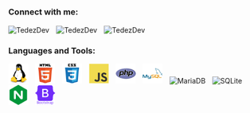 <h3 align="left">Connect with me:</h3>
<p align="left">
    <a href="https://tedez.dev" target="_blank" rel="noopener noreferrer" style="display: inline-block; margin-right: 10px; text-decoration: none;">
        <img align="center" src="https://cdn-icons-png.flaticon.com/128/1927/1927746.png" alt="TedezDev" height="54" width="54" />
    </a>
    <a href="https://x.com/tedezdev" target="_blank" rel="noopener noreferrer nofollow" style="display: inline-block; margin-right: 10px; text-decoration: none;">
        <img align="center" src="https://cdn-icons-png.flaticon.com/128/5969/5969020.png" alt="TedezDev" height="54" width="54" />
    </a>
    <a href="https://instagram.com/tedezdev" target="_blank" rel="noopener noreferrer nofollow" style="display: inline-block; text-decoration: none;">
        <img align="center" src="https://cdn-icons-png.flaticon.com/128/3955/3955024.png" alt="TedezDev" height="54" width="54" />
    </a>
</p>

<h3 align="left">Languages and Tools:</h3>
<p align="left">
    <a href="https://www.linux.org/" target="_blank" rel="noopener noreferrer nofollow" style="display: inline-block; margin-right: 10px; text-decoration: none;"><img src="https://raw.githubusercontent.com/devicons/devicon/master/icons/linux/linux-original.svg" alt="Linux" width="40" height="40" /></a>
    <a href="https://www.w3.org/html/" target="_blank" rel="noopener noreferrer nofollow" style="display: inline-block; margin-right: 10px; text-decoration: none;">
        <img src="https://raw.githubusercontent.com/devicons/devicon/master/icons/html5/html5-original-wordmark.svg" alt="HTML5" width="40" height="40" />
    </a>
    <a href="https://www.w3schools.com/css/" target="_blank" rel="noopener noreferrer nofollow" style="display: inline-block; margin-right: 10px; text-decoration: none;">
        <img src="https://raw.githubusercontent.com/devicons/devicon/master/icons/css3/css3-original-wordmark.svg" alt="CSS3" width="40" height="40" />
    </a>
    <a href="https://developer.mozilla.org/en-US/docs/Web/JavaScript" target="_blank" rel="noopener noreferrer nofollow" style="display: inline-block; margin-right: 10px; text-decoration: none;">
        <img src="https://raw.githubusercontent.com/devicons/devicon/master/icons/javascript/javascript-original.svg" alt="JavaScript" width="40" height="40" />
    </a>
    <a href="https://www.php.net" target="_blank" rel="noopener noreferrer nofollow" style="display: inline-block; margin-right: 10px; text-decoration: none;">
        <img src="https://raw.githubusercontent.com/devicons/devicon/master/icons/php/php-original.svg" alt="PHP" width="40" height="40" />
    </a>
    <a href="https://www.mysql.com/" target="_blank" rel="noopener noreferrer nofollow" style="display: inline-block; margin-right: 10px; text-decoration: none;">
        <img src="https://raw.githubusercontent.com/devicons/devicon/master/icons/mysql/mysql-original-wordmark.svg" alt="MySQL" width="40" height="40" />
    </a>
    <a href="https://mariadb.org/" target="_blank" rel="noopener noreferrer nofollow" style="display: inline-block; margin-right: 10px; text-decoration: none;">
        <img src="https://www.vectorlogo.zone/logos/mariadb/mariadb-icon.svg" alt="MariaDB" width="40" height="40" />
    </a>
    <a href="https://www.sqlite.org/" target="_blank" rel="noopener noreferrer nofollow" style="display: inline-block; margin-right: 10px; text-decoration: none;">
        <img src="https://www.vectorlogo.zone/logos/sqlite/sqlite-icon.svg" alt="SQLite" width="40" height="40" />
    </a>
    <a href="https://www.nginx.com" target="_blank" rel="noopener noreferrer nofollow" style="display: inline-block; margin-right: 10px; text-decoration: none;">
        <img src="https://raw.githubusercontent.com/devicons/devicon/master/icons/nginx/nginx-original.svg" alt="Nginx" width="40" height="40" />
    </a>
    <a href="https://getbootstrap.com" target="_blank" rel="noopener noreferrer nofollow" style="display: inline-block; text-decoration: none;">
        <img src="https://raw.githubusercontent.com/devicons/devicon/master/icons/bootstrap/bootstrap-plain-wordmark.svg" alt="Bootstrap" width="40" height="40" />
    </a>
</p>
